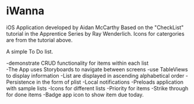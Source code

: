 iWanna
======

iOS Application developed by Aidan McCarthy
Based on the "CheckList" tutorial in the Apprentice Series by Ray Wenderlich.
Icons for catergories are from the tutorial above.

A simple To Do list.


-demonstrate CRUD functionality for items within each list<br>
-The App uses Storyboards to navigate between screens
-use TableViews to display information 
-List are displayed in ascending alphabetical order
-Persistence in the form of plist
-Local notifications
-Preloads application with sample lists
-Icons for different lists
-Priority for items 
-Strike through for done items
-Badge app icon to show item due today.

